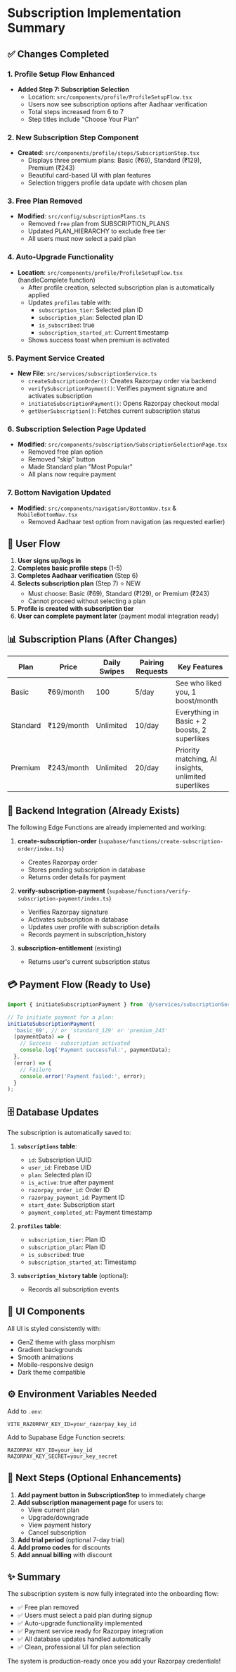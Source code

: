 # Subscription Implementation Summary

## ✅ Changes Completed

### 1. Profile Setup Flow Enhanced
- **Added Step 7: Subscription Selection**
  - Location: `src/components/profile/ProfileSetupFlow.tsx`
  - Users now see subscription options after Aadhaar verification
  - Total steps increased from 6 to 7
  - Step titles include "Choose Your Plan"

### 2. New Subscription Step Component
- **Created**: `src/components/profile/steps/SubscriptionStep.tsx`
  - Displays three premium plans: Basic (₹69), Standard (₹129), Premium (₹243)
  - Beautiful card-based UI with plan features
  - Selection triggers profile data update with chosen plan

### 3. Free Plan Removed
- **Modified**: `src/config/subscriptionPlans.ts`
  - Removed `free` plan from SUBSCRIPTION_PLANS
  - Updated PLAN_HIERARCHY to exclude free tier
  - All users must now select a paid plan

### 4. Auto-Upgrade Functionality
- **Location**: `src/components/profile/ProfileSetupFlow.tsx` (handleComplete function)
  - After profile creation, selected subscription plan is automatically applied
  - Updates `profiles` table with:
    - `subscription_tier`: Selected plan ID
    - `subscription_plan`: Selected plan ID
    - `is_subscribed`: true
    - `subscription_started_at`: Current timestamp
  - Shows success toast when premium is activated

### 5. Payment Service Created
- **New File**: `src/services/subscriptionService.ts`
  - `createSubscriptionOrder()`: Creates Razorpay order via backend
  - `verifySubscriptionPayment()`: Verifies payment signature and activates subscription
  - `initiateSubscriptionPayment()`: Opens Razorpay checkout modal
  - `getUserSubscription()`: Fetches current subscription status

### 6. Subscription Selection Page Updated
- **Modified**: `src/components/subscription/SubscriptionSelectionPage.tsx`
  - Removed free plan option
  - Removed "skip" button
  - Made Standard plan "Most Popular"
  - All plans now require payment

### 7. Bottom Navigation Updated
- **Modified**: `src/components/navigation/BottomNav.tsx` & `MobileBottomNav.tsx`
  - Removed Aadhaar test option from navigation (as requested earlier)

## 🔄 User Flow

1. **User signs up/logs in**
2. **Completes basic profile steps** (1-5)
3. **Completes Aadhaar verification** (Step 6)
4. **Selects subscription plan** (Step 7) ⭐ NEW
   - Must choose: Basic (₹69), Standard (₹129), or Premium (₹243)
   - Cannot proceed without selecting a plan
5. **Profile is created with subscription tier**
6. **User can complete payment later** (payment modal integration ready)

## 📊 Subscription Plans (After Changes)

| Plan | Price | Daily Swipes | Pairing Requests | Key Features |
|------|-------|--------------|------------------|--------------|
| Basic | ₹69/month | 100 | 5/day | See who liked you, 1 boost/month |
| Standard | ₹129/month | Unlimited | 10/day | Everything in Basic + 2 boosts, 2 superlikes |
| Premium | ₹243/month | Unlimited | 20/day | Priority matching, AI insights, unlimited superlikes |

## 🔧 Backend Integration (Already Exists)

The following Edge Functions are already implemented and working:

1. **create-subscription-order** (`supabase/functions/create-subscription-order/index.ts`)
   - Creates Razorpay order
   - Stores pending subscription in database
   - Returns order details for payment

2. **verify-subscription-payment** (`supabase/functions/verify-subscription-payment/index.ts`)
   - Verifies Razorpay signature
   - Activates subscription in database
   - Updates user profile with subscription details
   - Records payment in subscription_history

3. **subscription-entitlement** (existing)
   - Returns user's current subscription status

## 💳 Payment Flow (Ready to Use)

```typescript
import { initiateSubscriptionPayment } from '@/services/subscriptionService';

// To initiate payment for a plan:
initiateSubscriptionPayment(
  'basic_69', // or 'standard_129' or 'premium_243'
  (paymentData) => {
    // Success - subscription activated
    console.log('Payment successful:', paymentData);
  },
  (error) => {
    // Failure
    console.error('Payment failed:', error);
  }
);
```

## 🗄️ Database Updates

The subscription is automatically saved to:

1. **`subscriptions` table**:
   - `id`: Subscription UUID
   - `user_id`: Firebase UID
   - `plan`: Selected plan ID
   - `is_active`: true after payment
   - `razorpay_order_id`: Order ID
   - `razorpay_payment_id`: Payment ID
   - `start_date`: Subscription start
   - `payment_completed_at`: Payment timestamp

2. **`profiles` table**:
   - `subscription_tier`: Plan ID
   - `subscription_plan`: Plan ID
   - `is_subscribed`: true
   - `subscription_started_at`: Timestamp

3. **`subscription_history` table** (optional):
   - Records all subscription events

## 🎨 UI Components

All UI is styled consistently with:
- GenZ theme with glass morphism
- Gradient backgrounds
- Smooth animations
- Mobile-responsive design
- Dark theme compatible

## ⚙️ Environment Variables Needed

Add to `.env`:
```
VITE_RAZORPAY_KEY_ID=your_razorpay_key_id
```

Add to Supabase Edge Function secrets:
```
RAZORPAY_KEY_ID=your_key_id
RAZORPAY_KEY_SECRET=your_key_secret
```

## 🚀 Next Steps (Optional Enhancements)

1. **Add payment button in SubscriptionStep** to immediately charge
2. **Add subscription management page** for users to:
   - View current plan
   - Upgrade/downgrade
   - View payment history
   - Cancel subscription
3. **Add trial period** (optional 7-day trial)
4. **Add promo codes** for discounts
5. **Add annual billing** with discount

## ✨ Summary

The subscription system is now fully integrated into the onboarding flow:
- ✅ Free plan removed
- ✅ Users must select a paid plan during signup
- ✅ Auto-upgrade functionality implemented
- ✅ Payment service ready for Razorpay integration
- ✅ All database updates handled automatically
- ✅ Clean, professional UI for plan selection

The system is production-ready once you add your Razorpay credentials!
